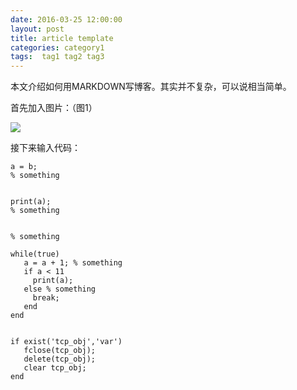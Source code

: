 ```yaml
---
date: 2016-03-25 12:00:00
layout: post
title: article template
categories: category1
tags:  tag1 tag2 tag3
---
```


本文介绍如何用MARKDOWN写博客。其实并不复杂，可以说相当简单。
  
首先加入图片：（图1）

![](../media/test1.png)
  
接下来输入代码：

    a = b;
    % something
      
      
    print(a);
    % something
      
      
    % something
      
    while(true)
       a = a + 1; % something
       if a < 11
         print(a);
       else % something
         break;
       end
    end
      
  
    if exist('tcp_obj','var')
       fclose(tcp_obj);
       delete(tcp_obj);
       clear tcp_obj;
    end 

<script>
  (function(i,s,o,g,r,a,m){i['GoogleAnalyticsObject']=r;i[r]=i[r]||function(){
  (i[r].q=i[r].q||[]).push(arguments)},i[r].l=1*new Date();a=s.createElement(o),
  m=s.getElementsByTagName(o)[0];a.async=1;a.src=g;m.parentNode.insertBefore(a,m)
  })(window,document,'script','//www.google-analytics.com/analytics.js','ga');

  ga('create', 'UA-56112029-1', 'auto');
  ga('send', 'pageview');

</script>
